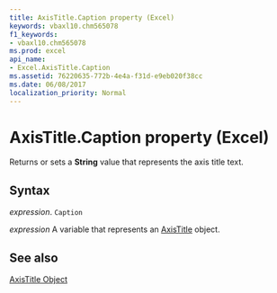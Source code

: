 ```yaml
---
title: AxisTitle.Caption property (Excel)
keywords: vbaxl10.chm565078
f1_keywords:
- vbaxl10.chm565078
ms.prod: excel
api_name:
- Excel.AxisTitle.Caption
ms.assetid: 76220635-772b-4e4a-f31d-e9eb020f38cc
ms.date: 06/08/2017
localization_priority: Normal
---
```



# AxisTitle.Caption property (Excel)

Returns or sets a  **String** value that represents the axis title text.


## Syntax

_expression_. `Caption`

_expression_ A variable that represents an [AxisTitle](Excel.AxisTitle-graph-property.md) object.


## See also


[AxisTitle Object](Excel.AxisTitle(object).md)

